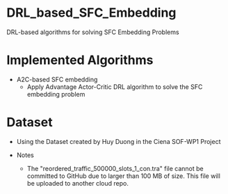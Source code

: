 # DRL_based_SFC_Embedding
 DRL-based algorithms for solving SFC Embedding Problems

# Implemented Algorithms
 - A2C-based SFC embedding
    - Apply Advantage Actor-Critic DRL algorithm to solve the SFC embedding problem

# Dataset
 - Using the Dataset created by Huy Duong in the Ciena SOF-WP1 Project

 - Notes
    - The "reordered_traffic_500000_slots_1_con.tra" file cannot be committed to GitHub due to larger than 100 MB of size. This file will be uploaded to another cloud repo.
    



    

 


